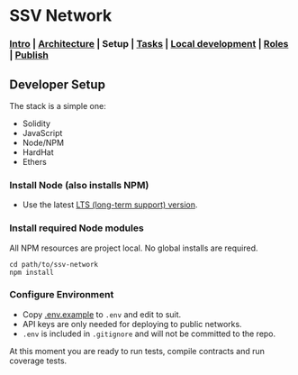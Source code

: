 # SSV Network

### [Intro](../README.md) | [Architecture](architecture.md) | Setup | [Tasks](tasks.md) | [Local development](local-dev.md) | [Roles](roles.md) | [Publish](publish.md)

## Developer Setup

The stack is a simple one:

- Solidity
- JavaScript
- Node/NPM
- HardHat
- Ethers

### Install Node (also installs NPM)

- Use the latest [LTS (long-term support) version](https://nodejs.org/en/download/).

### Install required Node modules

All NPM resources are project local. No global installs are required.

```
cd path/to/ssv-network
npm install
```

### Configure Environment

- Copy [.env.example](../.env.example) to `.env` and edit to suit.
- API keys are only needed for deploying to public networks.
- `.env` is included in `.gitignore` and will not be committed to the repo.

At this moment you are ready to run tests, compile contracts and run coverage tests.
